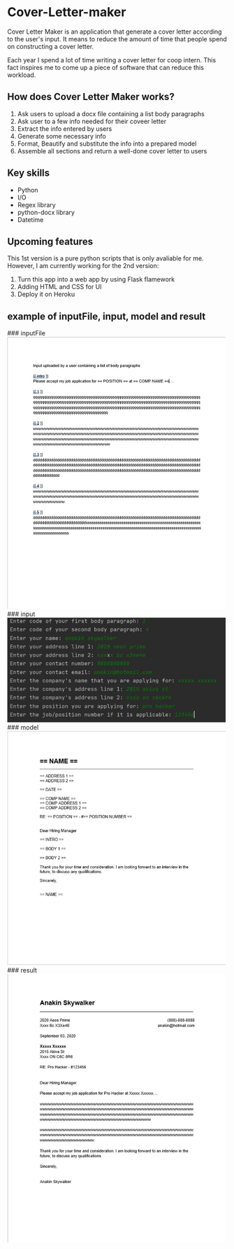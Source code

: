 # Cover-Letter-maker
Cover Letter Maker is an application that generate a cover letter according to the user's input. It means to reduce the amount of time that people spend on constructing a cover letter.

Each year I spend a lot of time writing a cover letter for coop intern. This fact inspires me to come up a piece of software that can reduce this workload.


## How does Cover Letter Maker works?
1. Ask users to upload a docx file containing a list body paragraphs
2. Ask user to a few info needed for their coveer letter
3. Extract the info entered by users 
4. Generate some necessary info
5. Format, Beautify and substitute the info into a prepared model
6. Assemble all sections and return a well-done cover letter to users

## Key skills      
* Python
* I/O
* Regex library
* python-docx library
* Datetime

## Upcoming features
This 1st version is a pure python scripts that is only avaliable for me. However, I am currently working for the 2nd version:
1. Turn this app into a web app by using Flask flamework
2. Adding HTML and CSS for UI
3. Deploy it on Heroku 

## example of inputFile, input, model and result
<p float="left">
### inputFile
	<img src="images/docxInput.jpg" width=500> 
### input
	<img src="images/input.jpg" width=500>
### model
	<img src="images/model.jpg" width=500>
### result
	<img src="images/result.jpg" width=500> 
</p>
